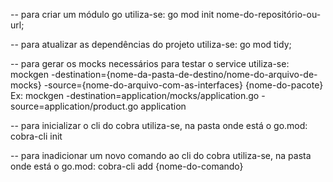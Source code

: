 -- para criar um módulo go utiliza-se: go mod init nome-do-repositório-ou-url;

-- para atualizar as dependências do projeto utiliza-se: go mod tidy;

-- para gerar os mocks necessários para testar o service utiliza-se: mockgen -destination={nome-da-pasta-de-destino/nome-do-arquivo-de-mocks} -source={nome-do-arquivo-com-as-interfaces} {nome-do-pacote}
Ex: mockgen -destination=application/mocks/application.go -source=application/product.go application

-- para inicializar o cli do cobra utiliza-se, na pasta onde está o go.mod: cobra-cli init

-- para inadicionar um novo comando ao cli do cobra utiliza-se, na pasta onde está o go.mod: cobra-cli add {nome-do-comando} 

